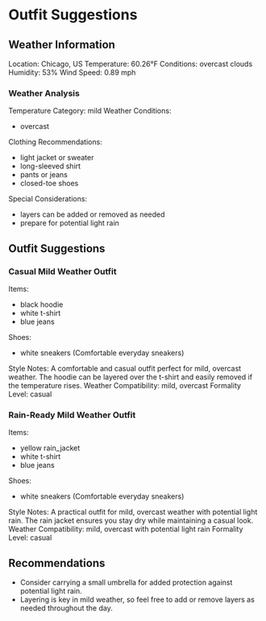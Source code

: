 # Outfit Suggestions

## Weather Information

Location: Chicago, US
Temperature: 60.26°F
Conditions: overcast clouds
Humidity: 53%
Wind Speed: 0.89 mph

### Weather Analysis

Temperature Category: mild
Weather Conditions:
- overcast

Clothing Recommendations:
- light jacket or sweater
- long-sleeved shirt
- pants or jeans
- closed-toe shoes

Special Considerations:
- layers can be added or removed as needed
- prepare for potential light rain

## Outfit Suggestions

### Casual Mild Weather Outfit

Items:
- black hoodie
- white t-shirt
- blue jeans

Shoes:
- white sneakers (Comfortable everyday sneakers)

Style Notes: A comfortable and casual outfit perfect for mild, overcast weather. The hoodie can be layered over the t-shirt and easily removed if the temperature rises.
Weather Compatibility: mild, overcast
Formality Level: casual

### Rain-Ready Mild Weather Outfit

Items:
- yellow rain_jacket
- white t-shirt
- blue jeans

Shoes:
- white sneakers (Comfortable everyday sneakers)

Style Notes: A practical outfit for mild, overcast weather with potential light rain. The rain jacket ensures you stay dry while maintaining a casual look.
Weather Compatibility: mild, overcast with potential light rain
Formality Level: casual

## Recommendations

- Consider carrying a small umbrella for added protection against potential light rain.
- Layering is key in mild weather, so feel free to add or remove layers as needed throughout the day.
